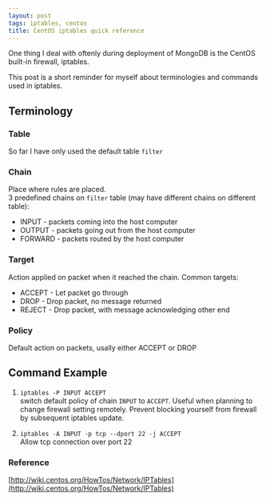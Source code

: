 ```yaml
---
layout: post
tags: iptables, centos
title: CentOS iptables quick reference
---
```


One thing I deal with oftenly during deployment of MongoDB is the CentOS built-in firewall, iptables.  
  
This post is a short reminder for myself about terminologies and commands used in iptables.  

## Terminology

### Table
So far I have only used the default table `filter` 
  
### Chain
Place where rules are placed.  
3 predefined chains on `filter` table (may have different chains on different table):  

- INPUT - packets coming into the host computer
- OUTPUT - packets going out from the host computer
- FORWARD - packets routed by the host computer

### Target
Action applied on packet when it reached the chain.
Common targets:  

- ACCEPT - Let packet go through
- DROP - Drop packet, no message returned
- REJECT - Drop packet, with message acknowledging other end

### Policy
Default action on packets, usally either ACCEPT or DROP

## Command Example
1. `iptables -P INPUT ACCEPT`    
switch default policy of chain `INPUT` to `ACCEPT`. Useful when planning to change firewall setting remotely. Prevent blocking yourself from firewall by subsequent iptables update.

2. `iptables -A INPUT -p tcp --dport 22 -j ACCEPT`  
Allow tcp connection over port 22

### Reference
[http://wiki.centos.org/HowTos/Network/IPTables](http://wiki.centos.org/HowTos/Network/IPTables)